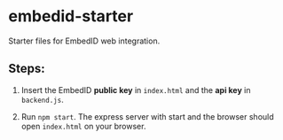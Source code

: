 # embedid-starter

Starter files for EmbedID web integration. 

## Steps:

1. Insert the EmbedID **public key** in `index.html` and the **api key** in `backend.js`.

2. Run `npm start`. The express server with start and the browser should open `index.html` on your browser.
